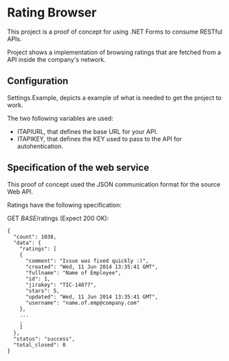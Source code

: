 # Rating Browser

This project is a proof of concept for using .NET Forms to consume RESTful APIs.

Project shows a implementation of browsing ratings that are fetched from a API inside the company's network.

## Configuration 

Settings.Example, depicts a example of what is needed to get the project to work.

The two following variables are used:
* ITAPIURL, that defines the base URL for your API. 
* ITAPIKEY, that defines the KEY used to pass to the API for autohentication.

## Specification of the web service

This proof of concept used the JSON communication format for the source Web API.

Ratings have the following specification:

GET $BASE$/ratings (Expect 200 OK):
```
{
  "count": 1038,
  "data": {
    "ratings": [
    {
      "comment": "Issue was fixed quickly :)",
      "created": "Wed, 11 Jun 2014 13:35:41 GMT",
      "fullname": "Name of Employee",
      "id": 1,
      "jirakey": "TIC-14877",
      "stars": 5,
      "updated": "Wed, 11 Jun 2014 13:35:41 GMT",
      "username": "name.of.emp@company.com"
    },
    ...
    ,
	]
  },
  "status": "success",
  "total_closed": 0
}
```